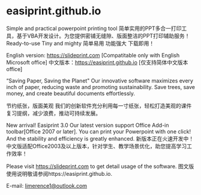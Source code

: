 # easiprint.github.io

Simple and practical powerpoint printing tool
简单实用的PPT多合一打印工具，基于VBA开发设计。为您提供密铺无缝隙、版面整洁的PPT打印辅助服务！
Ready-to-use Tiny and mighty
简单易用 功能强大 下载即用！

English version: https://slideprint.com [Compatitable only with English Microsoft office]
中文版本：https://easiprint.github.io [仅支持简体中文版本office]

“Saving Paper, Saving the Planet"
Our innovative software maximizes every inch of paper, reducing waste and promoting sustainability. 
Save trees, save money, and create beautiful documents effortlessly. 

节约纸张，版面美观
我们的创新软件充分利用每一寸纸张，轻松打造美观的课件复习提纲，减少浪费，推动可持续发展。

New arrival! Easiprint 3.0
Our latest version support Office Add-in toolbar[Office 2007 or later]. You can print your Powerpoint with one click! And the stability and efficiency is greatly enhanced.
新版本正在火速开发中！
中文版适配Office2003及以上版本，针对学生、教学场景优化，助您提高学习工作效率！

Please visit https://slideprint.com to get detail usage of the software.
图文版使用说明敬请参阅https://easiprint.github.io.


E-mail: limerence1@outlook.com
